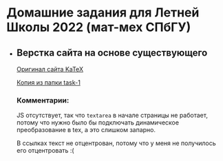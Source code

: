 # Домашние задания для Летней Школы 2022 (мат-мех СПбГУ)

* ## Верстка сайта на основе существующего
    [Оригинал сайта KaTeX](https://katex.org/)
    
    [Копия из папки task-1](https://astatochek.github.io/task-1/)
    
    ### Комментарии:

    JS отсутствует, так что `textarea` в начале страницы не работает, потому что нужно было бы подключать динамическое преобразование в tex, а это слишком запарно.

    В ссылках текст не отцентрован, потому что у меня не получилось его отцентровать :(




